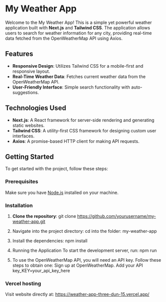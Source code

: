 # My Weather App

Welcome to the My Weather App! This is a simple yet powerful weather application built with **Next.js** and **Tailwind CSS**. The application allows users to search for weather information for any city, providing real-time data fetched from the OpenWeatherMap API using Axios.

## Features

- **Responsive Design**: Utilizes Tailwind CSS for a mobile-first and responsive layout.
- **Real-Time Weather Data**: Fetches current weather data from the OpenWeatherMap API.
- **User-Friendly Interface**: Simple search functionality with auto-suggestions.

## Technologies Used

- **Next.js**: A React framework for server-side rendering and generating static websites.
- **Tailwind CSS**: A utility-first CSS framework for designing custom user interfaces.
- **Axios**: A promise-based HTTP client for making API requests.

## Getting Started

To get started with the project, follow these steps:

### Prerequisites

Make sure you have [Node.js](https://nodejs.org/en/) installed on your machine.

### Installation

1. **Clone the repository**:
   git clone https://github.com/yourusername/my-weather-app.git

2. Navigate into the project directory:
   cd into the folder: my-weather-app
   
3. Install the dependencies:
   npm install
  
4. Running the Application
To start the development server, run:
npm run

5. To use the OpenWeatherMap API, you will need an API key. Follow these steps to obtain one:
Sign up at OpenWeatherMap.
Add your API key_KEY=your_api_key_here

### Vercel hosting 
Visit website directly at: https://weather-app-three-dun-15.vercel.app/
